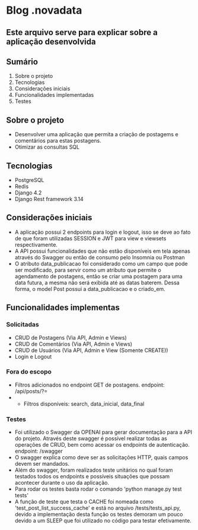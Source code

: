 # Blog .novadata

## Este arquivo serve para explicar sobre a aplicação desenvolvida

## Sumário
1. Sobre o projeto
2. Tecnologias
3. Considerações iniciais
4. Funcionalidades implementadas
5. Testes

## Sobre o projeto
- Desenvolver uma aplicação que permita a criação de postagems e comentários para estas postagens.
- Otimizar as consultas SQL

## Tecnologias
- PostgreSQL
- Redis
- Django 4.2
- Django Rest framework 3.14

## Considerações iniciais
- A aplicação possui 2 endpoints para login e logout, isso se deve ao fato de que foram utilizadas SESSION e JWT para view e viewsets respectivamente.
- A API possui funcionalidades que não estão disponíveis em tela apenas através do Swagger ou então de consumo pelo Insomnia ou Postman
- O atributo data_publicacao foi considerado como um campo que pode ser modificado, para servir como um atributo que permite o agendamento de postagens, então se criar uma postagem para uma data futura, a mesma não será exibida até as datas baterem. Dessa forma, o model Post possui a data_publicacao e o criado_em.

## Funcionalidades implementas
### Solicitadas
- CRUD de Postagens (Via API, Admin e Views)
- CRUD de Comentários (Via API, Admin e Views)
- CRUD de Usuários (Via API, Admin e View (Somente CREATE))
- Login e Logout

### Fora do escopo
- Filtros adicionados no endpoint GET de postagens. endpoint: /api/posts/?=
- - Filtros disponíveis: search, data_inicial, data_final

### Testes
- Foi utilizado o Swagger da OPENAI para gerar documentação para a API do projeto. Através deste swagger é possível realizar todas as operações de CRUD, bem como acessar os endpoints de autenticação. endpoint: /swagger
- O swagger explica como deve ser as solicitações HTTP, quais campos devem ser mandados.
- Além do swagger, foram realizados teste unitários no qual foram testados todos os endpoints e possíveis situações que possam acontecer durante o uso da aplicação.
- Para rodar os testes basta rodar o comando 'python manage.py test tests'
- A função de teste que testa o CACHE foi nomeada como 'test_post_list_success_cache' e está no arquivo /tests/tests_api.py, devido a implementação desta função os testes demoram um pouco devido a um SLEEP que foi utilizado no código para testar efetivamente.


